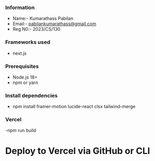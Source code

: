 ### Information
- Name:- Kumarathass Pabilan
- Email:- pabilankumarathass@gmail.com
- Reg N0:- 2023/CS/130

### Frameworks used
- next.js

### Prerequisites
- Node.js 18+ 
- npm or yarn

### Install dependencies
- npm install framer-motion lucide-react clsx tailwind-merge

### Vercel
-npm run build
# Deploy to Vercel via GitHub or CLI